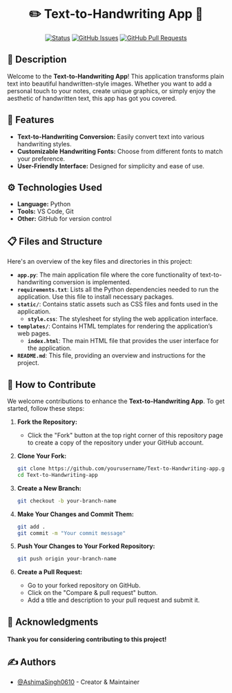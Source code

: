 <div align="center">
  <h1>✏️ Text-to-Handwriting App 📜</h1>
  
  [![Status](https://img.shields.io/badge/status-active-success.svg)]()
  [![GitHub Issues](https://img.shields.io/github/issues/AshimaSingh0610/Text-to-Handwriting-app.svg)](https://github.com/AshimaSingh0610/Text-to-Handwriting-app/issues)
  [![GitHub Pull Requests](https://img.shields.io/github/issues-pr/AshimaSingh0610/Text-to-Handwriting-app.svg)](https://github.com/AshimaSingh0610/Text-to-Handwriting-app/pulls)
</div>

## 📜 Description

Welcome to the **Text-to-Handwriting App**! This application transforms plain text into beautiful handwritten-style images. Whether you want to add a personal touch to your notes, create unique graphics, or simply enjoy the aesthetic of handwritten text, this app has got you covered. 

## 🚀 Features

- **Text-to-Handwriting Conversion:** Easily convert text into various handwriting styles.
- **Customizable Handwriting Fonts:** Choose from different fonts to match your preference.
- **User-Friendly Interface:** Designed for simplicity and ease of use.

## ⚙️ Technologies Used

- **Language:** Python
- **Tools:** VS Code, Git
- **Other:** GitHub for version control

## 📋 Files and Structure

Here's an overview of the key files and directories in this project:

- **`app.py`**: The main application file where the core functionality of text-to-handwriting conversion is implemented.
- **`requirements.txt`**: Lists all the Python dependencies needed to run the application. Use this file to install necessary packages.
- **`static/`**: Contains static assets such as CSS files and fonts used in the application.
  - **`style.css`**: The stylesheet for styling the web application interface.
- **`templates/`**: Contains HTML templates for rendering the application’s web pages.
  - **`index.html`**: The main HTML file that provides the user interface for the application.
- **`README.md`**: This file, providing an overview and instructions for the project.

## 🤝 How to Contribute

We welcome contributions to enhance the **Text-to-Handwriting App**. To get started, follow these steps:

1. **Fork the Repository:**
   - Click the "Fork" button at the top right corner of this repository page to create a copy of the repository under your GitHub account.

2. **Clone Your Fork:**
   ```bash
   git clone https://github.com/yourusername/Text-to-Handwriting-app.git
   cd Text-to-Handwriting-app
   ```

3. **Create a New Branch:**
   ```bash
   git checkout -b your-branch-name
   ```

4. **Make Your Changes and Commit Them:**
   ```bash
   git add .
   git commit -m "Your commit message"
   ```

5. **Push Your Changes to Your Forked Repository:**
   ```bash
   git push origin your-branch-name
   ```

6. **Create a Pull Request:**
   - Go to your forked repository on GitHub.
   - Click on the "Compare & pull request" button.
   - Add a title and description to your pull request and submit it.
  
  ## 🌟 Acknowledgments
#### Thank you for considering contributing to this project!


## ✍️ Authors

- [@AshimaSingh0610](https://github.com/AshimaSingh0610) - Creator & Maintainer

